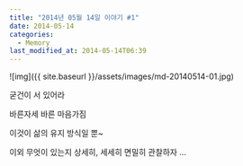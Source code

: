 ```yaml
---
title: "2014년 05월 14일 이야기 #1"
date: 2014-05-14
categories:
  - Memory
last_modified_at: 2014-05-14T06:39
---
```


![img]({{ site.baseurl }}/assets/images/md-20140514-01.jpg)


굳건이 서 있어라 

바른자세 바른 마음가짐 

이것이 삶의 유지 방식일 뿐~ 

이외 무엇이 있는지 상세히, 세세히 면밀히 관찰하자 ...
